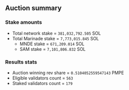 ## Auction summary

### Stake amounts
- Total network stake = `381,032,792.505` SOL
- Total Marinade stake = `7,773,015.845` SOL
  - MNDE stake = `671,209.014` SOL
  - SAM stake = `7,101,806.832` SOL

### Results stats
- Auction winning rev share = `0.5104052559547143` PMPE
- Eligible validators count = `563`
- Staked validators count = `179`
